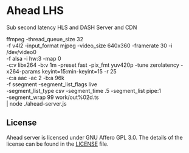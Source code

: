 Ahead LHS
===========

Sub second latency HLS and DASH Server and CDN

ffmpeg -thread_queue_size 32 \
        -f v4l2 -input_format mjpeg -video_size 640x360 -framerate 30 -i /dev/video0 \
        -f alsa -i hw:3 -map 0 \
        -c:v libx264 -b:v 1m -preset fast -pix_fmt yuv420p -tune zerolatency -x264-params keyint=15:min-keyint=15 -r 25\
        -c:a aac -ac 2 -b:a 96k \
        -f ssegment -segment_list_flags live \
            -segment_list_type csv -segment_time .5 -segment_list pipe:1 \
            -segment_wrap 99 work/out%02d.ts \
    | node ./ahead-server.js

License
--------

Ahead server is licensed under GNU Affero GPL 3.0. The details of the license can be found in the [LICENSE](./LICENSE) file.
